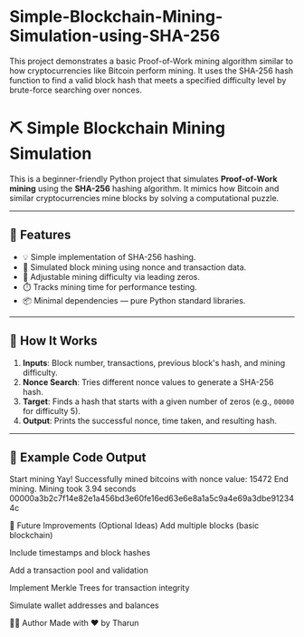 # Simple-Blockchain-Mining-Simulation-using-SHA-256
This project demonstrates a basic Proof-of-Work mining algorithm similar to how cryptocurrencies like Bitcoin perform mining. It uses the SHA-256 hash function to find a valid block hash that meets a specified difficulty level by brute-force searching over nonces.

# ⛏️ Simple Blockchain Mining Simulation

This is a beginner-friendly Python project that simulates **Proof-of-Work mining** using the **SHA-256** hashing algorithm. It mimics how Bitcoin and similar cryptocurrencies mine blocks by solving a computational puzzle.

---

## 🚀 Features

- 💡 Simple implementation of SHA-256 hashing.
- 🧱 Simulated block mining using nonce and transaction data.
- 🎯 Adjustable mining difficulty via leading zeros.
- ⏱️ Tracks mining time for performance testing.
- 📦 Minimal dependencies — pure Python standard libraries.

---

## 🧠 How It Works

1. **Inputs**: Block number, transactions, previous block's hash, and mining difficulty.
2. **Nonce Search**: Tries different nonce values to generate a SHA-256 hash.
3. **Target**: Finds a hash that starts with a given number of zeros (e.g., `00000` for difficulty 5).
4. **Output**: Prints the successful nonce, time taken, and resulting hash.

---

## 📄 Example Code Output

Start mining
Yay! Successfully mined bitcoins with nonce value: 15472
End mining. Mining took 3.94 seconds
00000a3b2c7f14e82e1a456bd3e60fe16ed63e6e8a1a5c9a4e69a3dbe912344c

🧩 Future Improvements (Optional Ideas)
Add multiple blocks (basic blockchain)

Include timestamps and block hashes

Add a transaction pool and validation

Implement Merkle Trees for transaction integrity

Simulate wallet addresses and balances

👨‍💻 Author
Made with ❤️ by Tharun


